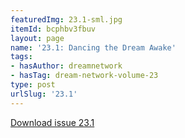 ```yaml
---
featuredImg: 23.1-sml.jpg
itemId: bcphbv3fbuv
layout: page
name: '23.1: Dancing the Dream Awake'
tags:
- hasAuthor: dreamnetwork
- hasTag: dream-network-volume-23
type: post
urlSlug: '23.1'
---
```

<a href="../files/pdfs/Volume_23/23.1_dance.pdf" download="">Download issue 23.1</a>